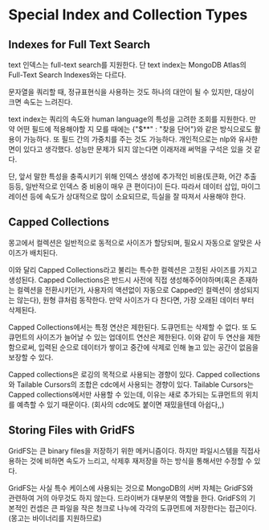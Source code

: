 Special Index and Collection Types
=

Indexes for Full Text Search
-
text 인덱스는 full-text search를 지원한다.
단 text index는 MongoDB Atlas의 Full-Text Search Indexes와는 다르다.

문자열을 쿼리할 때, 정규표현식을 사용하는 것도 하나의 대안이 될 수 있지만, 대상이 크면 속도는 느려진다.

text index는 쿼리의 속도와 human language의 특성을 고려한 조회를 지원한다. 만약 어떤 필드에 적용해야할 지 모를 때에는 {"$**" : "찾을 단어"}와 같은 방식으로도 활용이 가능하다. 또 필드 간의 가중치를 주는 것도 가능하다. 개인적으로는 nlp와 유사한 면이 있다고 생각했다. 성능만 문제가 되지 않는다면 이래저래 써먹을 구석은 있을 것 같다.

단, 앞서 말한 특성을 충족시키기 위해 인덱스 생성에 추가적인 비용(토큰화, 어간 추출 등등, 일반적으로 인덱스 중 비용이 매우 큰 편이다)이 든다. 따라서 데이터 삽입, 마이그레이션 등에 속도가 상대적으로 많이 소요되므로, 득실을 잘 따져서 사용해야 한다.

Capped Collections
-
몽고에서 컬렉션은 일반적으로 동적으로 사이즈가 할당되며, 필요시 자동으로 알맞은 사이즈가 배치된다. 

이와 달리 Capped Collections라고 불리는 특수한 컬렉션은 고정된 사이즈를 가지고 생성된다. Capped Collections은 반드시 사전에 직접 생성해주어야하며(혹은 존재하는 컬렉션을 전환시키던가, 사용자의 액션없이 자동으로 Capped인 컬렉션이 생성되지는 않는다), 원형 큐처럼 동작한다. 만약 사이즈가 다 찬다면, 가장 오래된 데이터 부터 삭제된다.

Capped Collections에서는 특정 연산은 제한된다. 도큐먼트는 삭제할 수 없다. 또 도큐먼트의 사이즈가 늘어날 수 있는 업데이트 연산은 제한된다. 이와 같이 두 연산을 제한함으로써, 입력된 순으로 데이터가 쌓이고 중간에 삭제로 인해 놀고 있는 공간이 없음을 보장할 수 있다.

Capped collections은 로깅의 목적으로 사용되는 경향이 있다.
Capped collections와 Tailable Cursors의 조합은 cdc에서 사용되는 경향이 있다. Tailable Cursors는 Capped collections에서만 사용할 수 있는데, 이유는 새로 추가되는 도큐먼트의 위치를 예측할 수 있기 때문이다. (회사의 cdc에도 붙이면 재밌을텐데 아쉽다,,)

Storing Files with GridFS
-
GridFS는 큰 binary files을 저장하기 위한 메커니즘이다.
하지만 파일시스템을 직접사용하는 것에 비하면 속도가 느리고, 삭제후 재저장을 하는 방식을 통해서만 수정할 수 있다.

GridFS는 사실 특수 케이스에 사용되는 것으로 MongoDB의 서버 자체는 GridFS와 관련하여 거의 아무것도 하지 않는다. 드라이버가 대부분의 역할을 한다. 
GridFS의 기본적인 컨셉은 큰 파일을 작은 청크로 나누에 각각의 도큐먼트에 저장한다는 접근이다. (몽고는 바이너리를 지원하므로)







